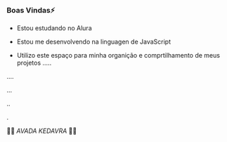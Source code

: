 ### Boas Vindas⚡

- Estou estudando no Alura

- Estou me desenvolvendo na linguagen de JavaScript

- Utilizo este espaço para minha organição e comprtilhamento de meus projetos
.....
  
....
  
...

..

.

🐍💚 _AVADA KEDAVRA_ 💚🐍
